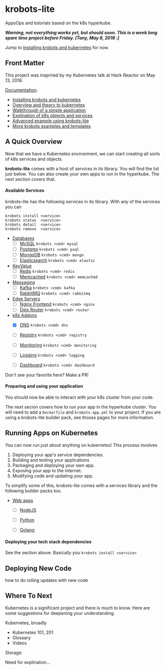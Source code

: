 # krobots-lite

AppsOps and tutorials based on the k8s hyperkube.


**_Warning, not everything works yet, but should soon.
This is a week long spare time project before Friday.
[Tony, May 8, 2016 :]_**

Jump to [Installing krobots and kubernetes](docs/install.md) for now.


## Front Matter

This project was insprired by my Kubernetes talk at Hack Reactor on May 13, 2016.

[Documentation](docs/README.md):
- [Installing krobots and kubernetes](docs/install.md)
- [Overview and theory to kubernetes](docs/theory.md)
- [Walkthrough of a simple application](docs/simple.md)
- [Explination of k8s objects and services](docs/k8s-objs.md)
- [Advanced example using krobots-lite](docs/advanced.md)
- [More krobots examples and templates](docs/examples.md)


## A Quick Overview

Now that we have a Kubernetes environment,
we can start creating all sorts of k8s services and objects.

**krobots-lite** comes with a host of services in its library.
You will find the list just below.
You can also create your own apps to run
in the hyperkube. The next section covers that.

#### Available Services

krobots-lite has the following services in its library.
With any of the services you can

```
krobots install <service>
krobots status  <service>
krobots detail  <service>
krobots remove  <service>
```

- [Databases](docs/k8s-objects/db/README.md)
  - [ ] [MySQL](docs/k8s-objects/db/mysql.md) `krobots <cmd> mysql`
  - [ ] [Postgres](docs/k8s-objects/db/psql.md) `krobots <cmd> psql`
  - [ ] [MongoDB](docs/k8s-objects/db/mongo.md) `krobots <cmd> mongo`
  - [ ] [Elasticsearch](docs/k8s-objects/db/elastic.md) `krobots <cmd> elastic`
- [KeyValue](docs/k8s-objects/kv/README.md.md)
  - [ ] [Redis](docs/k8s-objects/kv/redis.md) `krobots <cmd> redis`
  - [ ] [Memcached](docs/k8s-objects/kv/memcached.md) `krobots <cmd> memcached`
- [Messaging](docs/k8s-objects/msg/README.md)
  - [ ] [Kafka](docs/k8s-objects/msg/kafka.md) `krobots <cmd> kafka`
  - [ ] [RabbitMQ](docs/k8s-objects/msg/bunnies.md) `krobots <cmd> rabbitmq`
- [Edge Servers](docs/k8s-objects/edge/README.md.md)
  - [ ] [Nginx Frontend](docs/k8s-objects/edge/nginx.md) `krobots <cmd> nginx`
  - [ ] [Deis Router](docs/k8s-objects/edge/router.md) `krobots <cmd> router`
- [k8s Addons](docs/k8s-objects/k8s/README.md)
  - [x] [DNS](docs/k8s-objects/k8s/dns.yml) `krobots <cmd> dns`
  - [ ] [Registry](docs/k8s-objects/k8s/registry.yml) `krobots <cmd> registry`
  - [ ] [Monitoring](docs/k8s-objects/k8s/monitoring.yml) `krobots <cmd> monitoring`
  - [ ] [Logging](docs/k8s-objects/k8s/logging.yml) `krobots <cmd> logging`
  - [ ] [Dashboard](docs/k8s-objects/k8s/dashboard.yml) `krobots <cmd> dashboard`


Don't see your favorite here? Make a PR!


#### Preparing and using your application

You should now be able to interact
with your k8s cluster from your code.

The next secion covers how to run your
app in the hyperkube cluster.
You will need to add a `Dockerfile` and `krobots-app.yml`
to your project.
If you are using a krobots-lite
builder pack, see thoses pages
for more information.



## Running Apps on Kubernetes

You can now run just about anything on kubernetes!
This process involves 

1. Deploying your app's service dependencies.
1. Building and testing your applications
1. Packaging and deploying your own app.
1. Exposing your app to the internet.
1. Modifying code and updating your app.

To simplify some of this, krobots-lite
comes with a services library and
the following builder packs too.

- [Web apps](docs/k8s-objects/app/README.md)
  - [ ] [NodeJS](docs/k8s-objects/app/nodejs.md)
  - [ ] [Python](docs/k8s-objects/app/python.md)
  - [ ] [Golang](docs/k8s-objects/app/golang.md)


#### Deploying your tech stack dependencies

See the section above. Basically you `krobots install <service>`



## Deploying New Code

how to do rolling updates with new code





## Where To Next

Kubernetes is a significant project and there is much to know.
Here are some suggestions for deepening your understanding.


Kubernetes, broadly

- Kubernetes 101, 201
- Glossary
- Videos

Storage: 

Need for explination...




